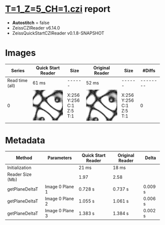 # [T=1_Z=5_CH=1.czi](https://zenodo.org/record/7015307/files/T%3D1_Z%3D5_CH%3D1.czi) report
 - **Autostitch** = false
 - ZeissCZIReader v6.14.0
 - ZeissQuickStartCZIReader v0.1.8-SNAPSHOT

# Images 

| Series            | Quick Start Reader | Size | Original Reader | Size | #Diffs |
|-------------------|--------------------|------|-----------------|------|--------|
| Read time (all)   |61 ms|------|52 ms|------|--------|
|0|![T=1_Z=5_CH=1.quick_true.flat_true.stitch_false.series_0.jpg](T=1_Z=5_CH=1/T=1_Z=5_CH=1.quick_true.flat_true.stitch_false.series_0.jpg)|X:256<br>Y:256<br>C:1<br>Z:5<br>T:1|![T=1_Z=5_CH=1.quick_false.flat_true.stitch_false.series_0.jpg](T=1_Z=5_CH=1/T=1_Z=5_CH=1.quick_false.flat_true.stitch_false.series_0.jpg)|X:256<br>Y:256<br>C:1<br>Z:5<br>T:1|0|

# Metadata

|  Method            | Parameters       | Quick Start Reader | Original Reader | Delta  |
| -------------------|------------------|--------------------|-----------------|------- |
| Initialization     |                  |21 ms|18 ms|        |
| Reader Size (Mb)     |                  |1.97|2.58|        |
| getPlaneDeltaT| Image 0 Plane 1 |  0.728 s |  0.737 s | 0.009 s |
| getPlaneDeltaT| Image 0 Plane 2 |  1.055 s |  1.061 s | 0.006 s |
| getPlaneDeltaT| Image 0 Plane 3 |  1.383 s |  1.384 s | 0.002 s |
